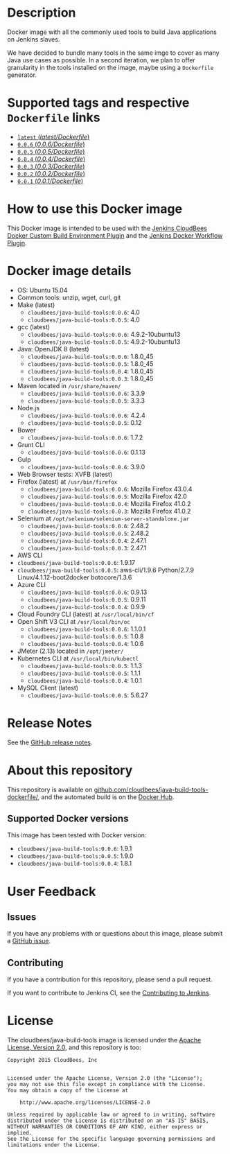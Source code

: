 # Description

Docker image with all the commonly used tools to build Java applications on Jenkins slaves.

We have decided to bundle many tools in the same imge to cover as many Java use cases as possible. In a second iteration, we plan to offer granularity in the tools installed on the image, maybe using a `Dockerfile` generator.

# Supported tags and respective `Dockerfile` links

-   [`latest` (*latest/Dockerfile*)](https://github.com/cloudbees/java-build-tools-dockerfile/blob/master/Dockerfile)
-   [`0.0.6` (*0.0.6/Dockerfile*)](https://github.com/cloudbees/java-build-tools-dockerfile/blob/0.0.6/Dockerfile)
-   [`0.0.5` (*0.0.5/Dockerfile*)](https://github.com/cloudbees/java-build-tools-dockerfile/blob/0.0.5/Dockerfile)
-   [`0.0.4` (*0.0.4/Dockerfile*)](https://github.com/cloudbees/java-build-tools-dockerfile/blob/0.0.4/Dockerfile)
-   [`0.0.3` (*0.0.3/Dockerfile*)](https://github.com/cloudbees/java-build-tools-dockerfile/blob/0.0.3/Dockerfile)
-   [`0.0.2` (*0.0.2/Dockerfile*)](https://github.com/cloudbees/java-build-tools-dockerfile/blob/0.0.2/Dockerfile)
-   [`0.0.1` (*0.0.1/Dockerfile*)](https://github.com/cloudbees/java-build-tools-dockerfile/blob/0.0.1/Dockerfile)

# How to use this Docker image

This Docker image is intended to be used with the [Jenkins CloudBees Docker Custom Build Environment Plugin](https://wiki.jenkins-ci.org/display/JENKINS/CloudBees+Docker+Custom+Build+Environment+Plugin) and the [Jenkins Docker Workflow Plugin](https://wiki.jenkins-ci.org/display/JENKINS/CloudBees+Docker+Workflow+Plugin).

# Docker image details

-   OS: Ubuntu 15.04
-   Common tools: unzip, wget, curl, git
-   Make (latest)
    - `cloudbees/java-build-tools:0.0.6`: 4.0
    - `cloudbees/java-build-tools:0.0.5`: 4.0
-   gcc (latest)
    - `cloudbees/java-build-tools:0.0.6`: 4.9.2-10ubuntu13
    - `cloudbees/java-build-tools:0.0.5`: 4.9.2-10ubuntu13
-   Java: OpenJDK 8 (latest)
    - `cloudbees/java-build-tools:0.0.6`: 1.8.0_45
    - `cloudbees/java-build-tools:0.0.5`: 1.8.0_45
    - `cloudbees/java-build-tools:0.0.4`: 1.8.0_45
    - `cloudbees/java-build-tools:0.0.3`: 1.8.0_45
-   Maven located in `/usr/share/maven/`
    - `cloudbees/java-build-tools:0.0.6`: 3.3.9
    - `cloudbees/java-build-tools:0.0.5`: 3.3.3
-   Node.js
    - `cloudbees/java-build-tools:0.0.6`: 4.2.4
    - `cloudbees/java-build-tools:0.0.5`: 0.12
-   Bower
    - `cloudbees/java-build-tools:0.0.6`: 1.7.2
-   Grunt CLI
    - `cloudbees/java-build-tools:0.0.6`: 0.1.13
-   Gulp
    - `cloudbees/java-build-tools:0.0.6`: 3.9.0
-   Web Browser tests: XVFB (latest)
-   Firefox (latest) at `/usr/bin/firefox`
    - `cloudbees/java-build-tools:0.0.6`: Mozilla Firefox 43.0.4
    - `cloudbees/java-build-tools:0.0.5`: Mozilla Firefox 42.0
    - `cloudbees/java-build-tools:0.0.4`: Mozilla Firefox 41.0.2
    - `cloudbees/java-build-tools:0.0.3`: Mozilla Firefox 41.0.2
-   Selenium at `/opt/selenium/selenium-server-standalone.jar`
    - `cloudbees/java-build-tools:0.0.6`: 2.48.2
    - `cloudbees/java-build-tools:0.0.5`: 2.48.2
    - `cloudbees/java-build-tools:0.0.4`: 2.47.1
    - `cloudbees/java-build-tools:0.0.3`: 2.47.1
-   AWS CLI
   - `cloudbees/java-build-tools:0.0.6`: 1.9.17
   - `cloudbees/java-build-tools:0.0.5`: aws-cli/1.9.6 Python/2.7.9 Linux/4.1.12-boot2docker botocore/1.3.6
-   Azure CLI
    - `cloudbees/java-build-tools:0.0.6`: 0.9.13
    - `cloudbees/java-build-tools:0.0.5`: 0.9.11
    - `cloudbees/java-build-tools:0.0.4`: 0.9.9
-   Cloud Foundry CLI (latest) at `/usr/local/bin/cf`
-   Open Shift V3 CLI at `/usr/local/bin/oc`
    - `cloudbees/java-build-tools:0.0.6`: 1.1.0.1
    - `cloudbees/java-build-tools:0.0.5`: 1.0.8
    - `cloudbees/java-build-tools:0.0.4`: 1.0.6
-   JMeter (2.13) located in `/opt/jmeter/`
-   Kubernetes CLI at `/usr/local/bin/kubectl`
    - `cloudbees/java-build-tools:0.0.5`: 1.1.3
    - `cloudbees/java-build-tools:0.0.5`: 1.1.1
    - `cloudbees/java-build-tools:0.0.4`: 1.0.1
-   MySQL Client (latest)
    - `cloudbees/java-build-tools:0.0.5`: 5.6.27

# Release Notes

See the [GitHub release notes](https://github.com/cloudbees/java-build-tools-dockerfile/releases).

# About this repository

This repository is available on [github.com/cloudbees/java-build-tools-dockerfile/](https://github.com/cloudbees/java-build-tools-dockerfile), and the automated build is on the [Docker Hub](https://hub.docker.com/r/cloudbees/java-build-tools/).

## Supported Docker versions

This image has been tested with Docker version:
- `cloudbees/java-build-tools:0.0.6`: 1.9.1
- `cloudbees/java-build-tools:0.0.5`: 1.9.0
- `cloudbees/java-build-tools:0.0.4`: 1.8.1

# User Feedback

## Issues

If you have any problems with or questions about this image, please submit a [GitHub issue](https://github.com/cloudbees/java-build-tools-dockerfile/issues).

## Contributing

If you have a contribution for this repository, please send a pull request.

If you want to contribute to Jenkins CI, see the [Contributing to Jenkins](https://wiki.jenkins-ci.org/display/JENKINS/contributing).

# License

The cloudbees/java-build-tools image is licensed under the [Apache License, Version 2.0](https://www.apache.org/licenses/LICENSE-2.0), and this repository is too:

```
Copyright 2015 CloudBees, Inc


Licensed under the Apache License, Version 2.0 (the "License");
you may not use this file except in compliance with the License.
You may obtain a copy of the License at

    http://www.apache.org/licenses/LICENSE-2.0

Unless required by applicable law or agreed to in writing, software
distributed under the License is distributed on an "AS IS" BASIS,
WITHOUT WARRANTIES OR CONDITIONS OF ANY KIND, either express or implied.
See the License for the specific language governing permissions and
limitations under the License.
```
